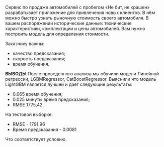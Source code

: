 Сервис по продаже автомобилей с пробегом «Не бит, не крашен» разрабатывает приложение для привлечения новых клиентов. В нём можно быстро узнать рыночную стоимость своего автомобиля. В вашем распоряжении исторические данные: технические характеристики, комплектации и цены автомобилей. Вам нужно построить модель для определения стоимости. 

Заказчику важны:

- качество предсказания;
- скорость предсказания;
- время обучения.

**ВЫВОДЫ**
После проведенного анализа мы обучили модели Линейной регрессии, LGBMRegressor, CatBoostRegressor. Выяснили что модель LightGBM является лучшей и дает следующие результаты:
- 0.065 время обучения;
- 0.025 минуты время предсказания;
- RMSE 1775,42.
  
На тестовой выборке:
- RMSE - 1791.96
- Время предсказания -  0.0081

Что соответствует условию. 
